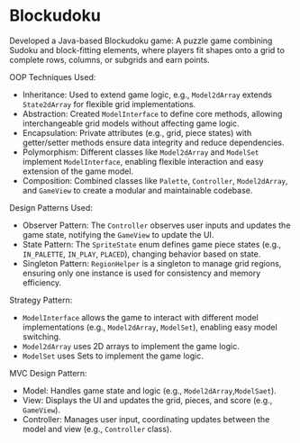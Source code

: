 # Blockudoku

Developed a Java-based Blockudoku game: A puzzle game combining Sudoku and block-fitting elements, where players fit shapes onto a grid to complete rows, columns, or subgrids and earn points.

OOP Techniques Used:
- Inheritance: Used to extend game logic, e.g., `Model2dArray` extends `State2dArray` for flexible grid implementations.
- Abstraction: Created `ModelInterface` to define core methods, allowing interchangeable grid models without affecting game logic.
- Encapsulation: Private attributes (e.g., grid, piece states) with getter/setter methods ensure data integrity and reduce dependencies.
- Polymorphism: Different classes like `Model2dArray` and `ModelSet` implement `ModelInterface`, enabling flexible interaction and easy extension of the game model.
- Composition: Combined classes like `Palette`, `Controller`, `Model2dArray`, and `GameView` to create a modular and maintainable codebase.

Design Patterns Used:
- Observer Pattern: The `Controller` observes user inputs and updates the game state, notifying the `GameView` to update the UI.
- State Pattern: The `SpriteState` enum defines game piece states (e.g., `IN_PALETTE`, `IN_PLAY`, `PLACED`), changing behavior based on state.
- Singleton Pattern: `RegionHelper` is a singleton to manage grid regions, ensuring only one instance is used for consistency and memory efficiency.

Strategy Pattern: 
- `ModelInterface` allows the game to interact with different model implementations (e.g., `Model2dArray`, `ModelSet`), enabling easy model switching.
- `Model2dArray` uses 2D arrays to implement the game logic.
- `ModelSet` uses Sets to implement the game logic.

MVC Design Pattern:
- Model: Handles game state and logic (e.g., `Model2dArray`,`ModelSaet`).
- View: Displays the UI and updates the grid, pieces, and score (e.g., `GameView`).
- Controller: Manages user input, coordinating updates between the model and view (e.g., `Controller` class).
